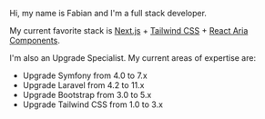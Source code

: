 Hi, my name is Fabian and I'm a full stack developer.

My current favorite stack is [Next.js](https://nextjs.org/) + [Tailwind CSS](https://tailwindcss.com/) + [React Aria Components](https://react-spectrum.adobe.com/react-aria/components.html).

I'm also an Upgrade Specialist. My current areas of expertise are:

- Upgrade Symfony from 4.0 to 7.x
- Upgrade Laravel from 4.2 to 11.x
- Upgrade Bootstrap from 3.0 to 5.x
- Upgrade Tailwind CSS from 1.0 to 3.x
